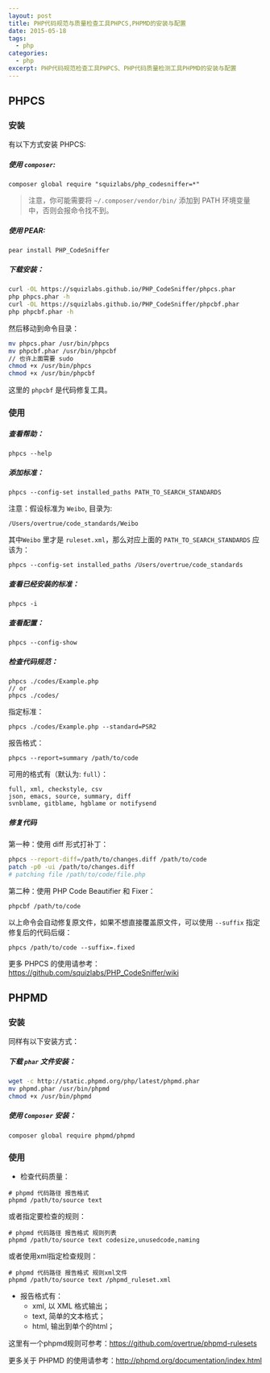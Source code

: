 ```yaml
---
layout: post
title: PHP代码规范与质量检查工具PHPCS,PHPMD的安装与配置
date: 2015-05-18
tags: 
  - php
categories:
  - php
excerpt: PHP代码规范检查工具PHPCS、PHP代码质量检测工具PHPMD的安装与配置
---
```

<!--more-->
## PHPCS

### 安装

有以下方式安装 PHPCS:

##### 使用 `composer`:

```
composer global require "squizlabs/php_codesniffer=*"
```

> 注意，你可能需要将 `~/.composer/vendor/bin/` 添加到 PATH 环境变量中，否则会报命令找不到。

##### 使用 PEAR:

```
pear install PHP_CodeSniffer
```

##### 下载安装：

```sh
curl -OL https://squizlabs.github.io/PHP_CodeSniffer/phpcs.phar
php phpcs.phar -h
curl -OL https://squizlabs.github.io/PHP_CodeSniffer/phpcbf.phar
php phpcbf.phar -h
```

  然后移动到命令目录：

```sh
mv phpcs.phar /usr/bin/phpcs
mv phpcbf.phar /usr/bin/phpcbf
// 也许上面需要 sudo
chmod +x /usr/bin/phpcs
chmod +x /usr/bin/phpcbf
```

  这里的 `phpcbf` 是代码修复工具。

### 使用

##### 查看帮助：

```
phpcs --help
```

##### 添加标准：

```
phpcs --config-set installed_paths PATH_TO_SEARCH_STANDARDS
```

注意：假设标准为 `Weibo`, 目录为:

```
/Users/overtrue/code_standards/Weibo
```

  其中`Weibo` 里才是 `ruleset.xml`，那么对应上面的 `PATH_TO_SEARCH_STANDARDS` 应该为：

```
phpcs --config-set installed_paths /Users/overtrue/code_standards
```

##### 查看已经安装的标准：

```
phpcs -i
```

##### 查看配置：

```
phpcs --config-show
```

##### 检查代码规范：

```
phpcs ./codes/Example.php
// or
phpcs ./codes/
```

  指定标准：

```
phpcs ./codes/Example.php --standard=PSR2
```

  报告格式：

```
phpcs --report=summary /path/to/code
```

  可用的格式有（默认为: `full`）：

```
full, xml, checkstyle, csv
json, emacs, source, summary, diff
svnblame, gitblame, hgblame or notifysend
```

##### 修复代码

 第一种：使用 diff 形式打补丁：

```sh
phpcs --report-diff=/path/to/changes.diff /path/to/code
patch -p0 -ui /path/to/changes.diff
# patching file /path/to/code/file.php
```

 第二种：使用 PHP Code Beautifier 和 Fixer：

```
phpcbf /path/to/code
```

  以上命令会自动修复原文件，如果不想直接覆盖原文件，可以使用 `--suffix` 指定修复后的代码后缀：

```
phpcs /path/to/code --suffix=.fixed
```

更多 PHPCS 的使用请参考：https://github.com/squizlabs/PHP_CodeSniffer/wiki


## PHPMD

### 安装

同样有以下安装方式：

##### 下载 `phar` 文件安装：

```sh
wget -c http://static.phpmd.org/php/latest/phpmd.phar
mv phpmd.phar /usr/bin/phpmd
chmod +x /usr/bin/phpmd
```

##### 使用 `Composer` 安装：

```
composer global require phpmd/phpmd
```

### 使用

- 检查代码质量：

```
# phpmd 代码路径 报告格式
phpmd /path/to/source text
```

  或者指定要检查的规则：

```
# phpmd 代码路径 报告格式 规则列表
phpmd /path/to/source text codesize,unusedcode,naming
```

  或者使用xml指定检查规则：

```
# phpmd 代码路径 报告格式 规则xml文件
phpmd /path/to/source text /phpmd_ruleset.xml
```

- 报告格式有：
    - xml, 以 XML 格式输出；
    - text, 简单的文本格式；
    - html, 输出到单个的html；

这里有一个phpmd规则可参考：https://github.com/overtrue/phpmd-rulesets

更多关于 PHPMD 的使用请参考：http://phpmd.org/documentation/index.html